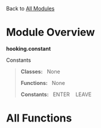 Back to [All Modules](https://github.com/pyrustic/hooking/blob/master/docs/modules/README.md#readme)

# Module Overview

**hooking.constant**
 
Constants

> **Classes:** &nbsp; None
>
> **Functions:** &nbsp; None
>
> **Constants:** &nbsp; ENTER &nbsp;&nbsp; LEAVE

# All Functions



